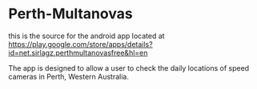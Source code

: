# Perth-Multanovas
this is the source for the android app located at https://play.google.com/store/apps/details?id=net.sirlagz.perthmultanovasfree&hl=en

The app is designed to allow a user to check the daily locations of speed cameras in Perth, Western Australia.
